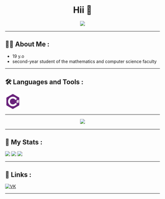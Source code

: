 <h1 align="center">Hii 👋</h1>
<div id="header" align="center">
  <img src="https://s5.gifyu.com/images/SRW2m.gif" width="500"/>
</div>

<hr>

## 👨‍💻 About Me :
- 19 y.o
- second-year student of the mathematics and computer science faculty

<hr> 

## 🛠️ Languages and Tools :

<div id="tools"> 
  <img src="https://github.com/devicons/devicon/blob/master/icons/csharp/csharp-plain.svg" alt="C#" width="50" height="50"/>
</div>

<hr>

<div id="content" align="center">
  <img src="https://images.gr-assets.com/hostedimages/1442472712ra/16240607.gif" width="500"/>
</div> 

<hr>

  
 ## 🎯 My Stats :
 ![](http://github-profile-summary-cards.vercel.app/api/cards/profile-details?username=dlaliev&theme=2077)
 ![](http://github-profile-summary-cards.vercel.app/api/cards/repos-per-language?username=dlaliev&theme=2077)
 ![](http://github-profile-summary-cards.vercel.app/api/cards/stats?username=dlaliev&theme=2077)
  

<hr>

## 🔗 Links :

<div id="links">
  <a href="https://vk.com/trashybutcute">
    <img src="https://img.icons8.com/color/256/vk-circled.png" alt="VK" width="50" height="50"/>
  </a>
</div>

<hr>



